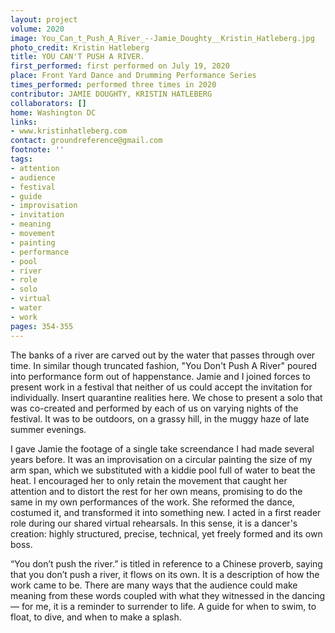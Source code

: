 ```yaml
---
layout: project
volume: 2020
image: You_Can_t_Push_A_River_--Jamie_Doughty__Kristin_Hatleberg.jpg
photo_credit: Kristin Hatleberg
title: YOU CAN'T PUSH A RIVER.
first_performed: first performed on July 19, 2020
place: Front Yard Dance and Drumming Performance Series
times_performed: performed three times in 2020
contributor: JAMIE DOUGHTY, KRISTIN HATLEBERG
collaborators: []
home: Washington DC
links:
- www.kristinhatleberg.com
contact: groundreference@gmail.com
footnote: ''
tags:
- attention
- audience
- festival
- guide
- improvisation
- invitation
- meaning
- movement
- painting
- performance
- pool
- river
- role
- solo
- virtual
- water
- work
pages: 354-355
---
```


The banks of a river are carved out by the water that passes through over time. In similar though truncated fashion, "You Don't Push A River" poured into performance form out of happenstance. Jamie and I joined forces to present work in a festival that neither of us could accept the invitation for individually. Insert quarantine realities here. We chose to present a solo that was co-created and performed by each of us on varying nights of the festival. It was to be outdoors, on a grassy hill, in the muggy haze of late summer evenings.

I gave Jamie the footage of a single take screendance I had made several years before. It was an improvisation on a circular painting the size of my arm span, which we substituted with a kiddie pool full of water to beat the heat. I encouraged her to only retain the movement that caught her attention and to distort the rest for her own means, promising to do the same in my own performances of the work. She reformed the dance, costumed it, and transformed it into something new. I acted in a first reader role during our shared virtual rehearsals. In this sense, it is a dancer's creation: highly structured, precise, technical, yet freely formed and its own boss.

“You don’t push the river.” is titled in reference to a Chinese proverb, saying that you don’t push a river, it flows on its own. It is a description of how the work came to be. There are many ways that the audience could make meaning from these words coupled with what they witnessed in the dancing — for me, it is a reminder to surrender to life. A guide for when to swim, to float, to dive, and when to make a splash.
